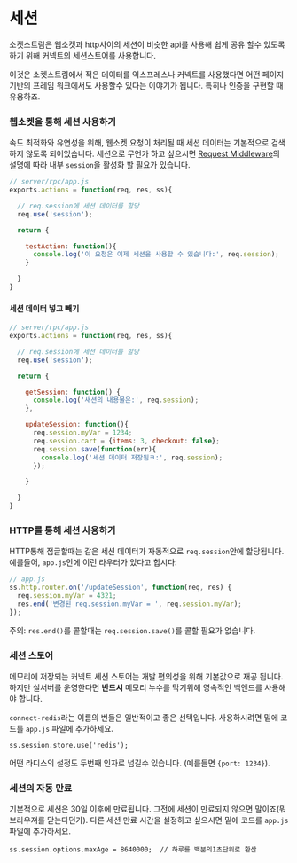 # 세션
<!---# Sessions-->

소켓스트림은 웹소켓과 http사이의 세션이 비슷한 api를 사용해 쉽게 공유 할수 있도록 하기 위해 커넥트의 세션스토어를 사용합니다.
<!--SocketStream uses the Connect Session Store to ensure sessions can be easily shared between HTTP and Websocket requests using a similar API.-->

이것은 소켓스트림에서 적은 데이터를 익스프레스나 커넥트를 사용했다면 어떤 페이지 기반의 프레임 워크에서도 사용할수 있다는 이야기가 됩니다. 특히나 인증을 구현할 때 유용하죠.
<!--This means you're able to write data to a session from SocketStream and then use it in Express.js or any other page-based framework which uses Connect - especially useful when performing authentication.-->


### 웹소켓을 통해 세션 사용하기
<!---### Using Sessions over Websockets-->

속도 최적화와 유연성을 위해, 웹소켓 요청이 처리될 때 세션 데이터는 기본적으로 검색하지 않도록 되어있습니다. 세션으로 무언가 하고 싶으시면 [Request Middleware](https://github.com/socketstream/socketstream/blob/master/doc/guide/en/request_middleware.md)의 설명에 따라 내부 `session`을 활성화 할 필요가 있습니다.
<!--For optimum speed and flexibility, session data is not retrieved by default when a websocket request is processed by the server. Before you do anything with sessions, you'll need to activate the internal `session` [Request Middleware](https://github.com/socketstream/socketstream/blob/master/doc/guide/en/request_middleware.md) as shown below:-->

``` javascript
// server/rpc/app.js
exports.actions = function(req, res, ss){

  // req.session에 세션 데이터를 할당
  req.use('session');

  return {

    testAction: function(){
      console.log('이 요청은 이제 세션을 사용할 수 있습니다:', req.session);
    }

  }
}
```
<!--// Load session data into req.session-->
<!--console.log('This request now has session data:', req.session);-->

#### 세션 데이터 넣고 빼기
<!---#### Getting/Setting Custom Session Data-->

``` javascript
// server/rpc/app.js
exports.actions = function(req, res, ss){

  // req.session에 세션 데이터를 할당
  req.use('session');

  return {

    getSession: function() {
      console.log('새션의 내용물은:', req.session);
    },

    updateSession: function(){
      req.session.myVar = 1234;
      req.session.cart = {items: 3, checkout: false};
      req.session.save(function(err){
        console.log('세션 데이터 저장됨ㅋ:', req.session);
      });

    }

  }
}
```
<!--// Load session data into req.session-->
<!--console.log('The contents of my session is', req.session);-->
<!--console.log('Session data has been saved:', req.session);-->

### HTTP를 통해 세션 사용하기
<!---### Using Sessions over HTTP-->

HTTP통해 접글할때는 같은 세션 데이터가 자동적으로 `req.session`안에 할당됩니다. 예를들어,  `app.js`안에 이런 라우터가 있다고 합시다:
<!--The same session data is automatically loaded into `req.session` when accessed over HTTP. For example, append this route to your `app.js` file:-->

``` javascript
// app.js
ss.http.router.on('/updateSession', function(req, res) {
  req.session.myVar = 4321;
  res.end('변경된 req.session.myVar = ', req.session.myVar);
});
```
<!--res.end('req.session.myVar has been updated to', req.session.myVar);-->

주의: `res.end()`를 콜할때는 `req.session.save()`를 콜할 필요가 없습니다.
<!--Note: There is no need to call `req.session.save()` if you're calling `res.end()`.-->


### 세션 스토어
<!---### Session Stores-->

메모리에 저장되는 커넥트 세션 스토어는 개발 편의성을 위해 기본값으로 재공 됩니다. 하지만 실서버를 운영한다면 **반드시** 메모리 누수를 막기위해 영속적인 백엔드를 사용해야 합니다.
<!--The in-memory Connect Session Store is used by default to allow you to start developing easily. Before your app goes into production you **must** use a Connect Session Store with a persistent backend to avoid memory leaks.-->

`connect-redis`라는 이름의 번들은 일반적이고 좋은 선택입니다. 사용하시려면 밑에 코드를 `app.js` 파일에 추가하세요.
<!--We have bundled the `connect-redis` store as standard as this makes an excellent choice. To use it, add the following line to your `app.js` file:-->

    ss.session.store.use('redis');

어떤 라디스의 설정도 두번째 인자로 넘길수 있습니다. (예를들면 `{port: 1234}`).
<!--Any Redis configuration can be passed to the second argument (e.g `{port: 1234}`).-->


### 세션의 자동 만료
<!---### Auto-expiring Sessions-->

기본적으로 세션은 30일 이후에 만료됩니다. 그전에 세션이 만료되지 않으면 말이죠(뭐 브라우져를 닫는다던가). 다른 세션 만료 시간을 설정하고 싶으시면 밑에 코드를 `app.js` 파일에 추가하세요.
<!--By default sessions will expire within 30 days, unless the session is terminated beforehand (e.g. the user closes the browser). To set a different expiry time put the following in your `app.js` file:-->

    ss.session.options.maxAge = 8640000;  // 하루를 백분의1초단위로 환산
<!--ss.session.options.maxAge = 8640000;  // one day in miliseconds-->

